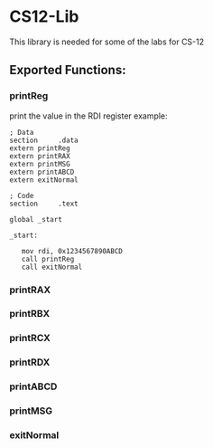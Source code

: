 # CS12-Lib
This library is needed for some of the labs for CS-12

## Exported Functions:
### printReg
  print the value in the RDI register
 example:
 ```
; Data
section 	.data
extern printReg
extern printRAX
extern printMSG
extern printABCD
extern exitNormal

; Code 
section		.text
	
global _start

_start:

	mov rdi, 0x1234567890ABCD
	call printReg
	call exitNormal
  ```
  
### printRAX
### printRBX
### printRCX
### printRDX
### printABCD
### printMSG
### exitNormal

